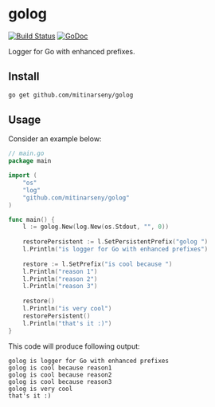 # golog

[![Build Status](https://travis-ci.com/mitinarseny/golog.svg?branch=master)](https://travis-ci.com/mitinarseny/golog)
[![GoDoc](https://godoc.org/github.com/mitinarseny/golog?status.svg)](https://godoc.org/github.com/mitinarseny/golog)

Logger for Go with enhanced prefixes.

## Install
```bash
go get github.com/mitinarseny/golog
```

## Usage
Consider an example below:
```go
// main.go
package main

import (
	"os"
	"log"
	"github.com/mitinarseny/golog"
)

func main() {
	l := golog.New(log.New(os.Stdout, "", 0))
	
	restorePersistent := l.SetPersistentPrefix("golog ")
	l.Println("is logger for Go with enhanced prefixes")
	
	restore := l.SetPrefix("is cool because ")
	l.Println("reason 1")
	l.Println("reason 2")
	l.Println("reason 3")
	
	restore()
	l.Println("is very cool")
	restorePersistent()
	l.Println("that's it :)")
}
```
This code will produce following output:
```
golog is logger for Go with enhanced prefixes
golog is cool because reason1
golog is cool because reason2
golog is cool because reason3
golog is very cool
that's it :)
```
